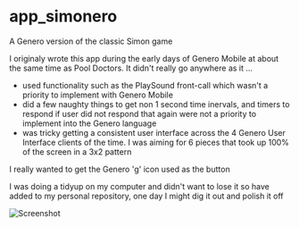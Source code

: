 # app_simonero
A Genero version of the classic Simon game

I originaly wrote this app during the early days of Genero Mobile at about the same time as Pool Doctors. It didn't really go anywhere as it ...
* used functionality such as the PlaySound front-call which wasn't a priority to implement with Genero Mobile
* did a few naughty things to get non 1 second time inervals, and timers to respond if user did not respond that again were not a priority to implement into the Genero language
* was tricky getting a consistent user interface across the 4 Genero User Interface clients of the time.  I was aiming for 6 pieces that took up 100% of the screen in a 3x2 pattern

I really wanted to get the Genero 'g' icon used as the button

I was doing a tidyup on my computer and didn't want to lose it so have added to my personal repository, one day I might dig it out and polish it off

![Screenshot](https://user-images.githubusercontent.com/13615993/81371262-82b9a280-914b-11ea-840d-f63504b023ea.png)
